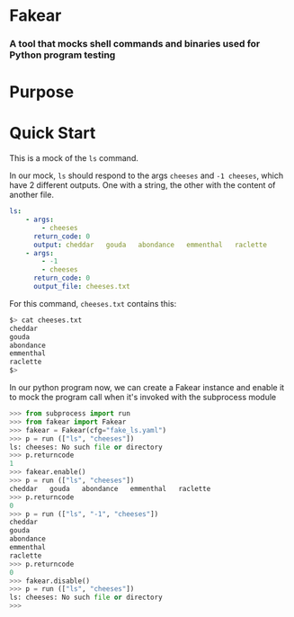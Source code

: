 # Fakear
### A tool that mocks shell commands and binaries used for Python program testing

# Purpose




# Quick Start

This is a mock of the `ls` command.

In our mock, `ls` should respond to the args `cheeses`  and `-1 cheeses`, which have 2 different outputs. One with a string, the other with the content of another file.

```yaml
ls:
    - args:
        - cheeses
      return_code: 0
      output: cheddar   gouda   abondance   emmenthal   raclette
    - args:
        - -1
        - cheeses
      return_code: 0
      output_file: cheeses.txt
```

For this command, `cheeses.txt` contains this:
```sh
$> cat cheeses.txt
cheddar
gouda
abondance
emmenthal
raclette
$>
```

In our python program now, we can create a Fakear instance and enable it to mock the program call when it's invoked with the subprocess module

```python
>>> from subprocess import run
>>> from fakear import Fakear
>>> fakear = Fakear(cfg="fake_ls.yaml")
>>> p = run (["ls", "cheeses"])
ls: cheeses: No such file or directory
>>> p.returncode
1
>>> fakear.enable()
>>> p = run (["ls", "cheeses"])
cheddar   gouda   abondance   emmenthal   raclette
>>> p.returncode
0
>>> p = run (["ls", "-1", "cheeses"])
cheddar
gouda
abondance
emmenthal
raclette
>>> p.returncode
0
>>> fakear.disable()
>>> p = run (["ls", "cheeses"])
ls: cheeses: No such file or directory
>>>
```